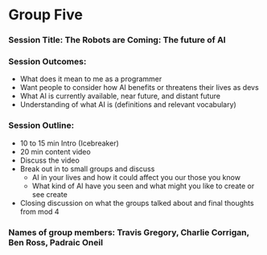 # Group Five

### Session Title: The Robots are Coming: The future of AI

### Session Outcomes: 
- What does it mean to me as a programmer
- Want people to consider how AI benefits or threatens their lives as devs
- What AI is currently available, near future, and distant future
- Understanding of what AI is (definitions and relevant vocabulary)

### Session Outline:
- 10 to 15 min Intro (Icebreaker)
- 20 min content video
- Discuss the video
- Break out in to small groups and discuss 
  - AI in your lives and how it could affect you our those you know
  - What kind of AI have you seen and what might you like to create or see create
- Closing discussion on what the groups talked about and final thoughts from mod 4


### Names of group members: Travis Gregory, Charlie Corrigan, Ben Ross, Padraic Oneil

